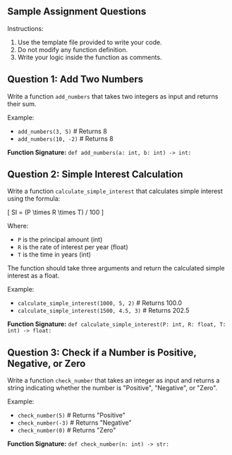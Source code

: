 ## Sample Assignment Questions
Instructions:

1. Use the template file provided to write your code.
2. Do not modify any function definition.
3. Write your logic inside the function as comments.


## Question 1: Add Two Numbers
Write a function `add_numbers` that takes two integers as input and returns their sum.

Example:
- `add_numbers(3, 5)`  # Returns 8
- `add_numbers(10, -2)` # Returns 8

**Function Signature:** `def add_numbers(a: int, b: int) -> int:`


## Question 2: Simple Interest Calculation
Write a function `calculate_simple_interest` that calculates simple interest using the formula:

\[ SI = (P \times R \times T) / 100 \]

Where:
- `P` is the principal amount (int)
- `R` is the rate of interest per year (float)
- `T` is the time in years (int)

The function should take three arguments and return the calculated simple interest as a float.

Example:
- `calculate_simple_interest(1000, 5, 2)`  # Returns 100.0
- `calculate_simple_interest(1500, 4.5, 3)` # Returns 202.5

**Function Signature:** `def calculate_simple_interest(P: int, R: float, T: int) -> float:`


## Question 3: Check if a Number is Positive, Negative, or Zero
Write a function `check_number` that takes an integer as input and returns a string indicating whether the number is "Positive", "Negative", or "Zero".

Example:
- `check_number(5)`  # Returns "Positive"
- `check_number(-3)` # Returns "Negative"
- `check_number(0)`  # Returns "Zero"

**Function Signature:** `def check_number(n: int) -> str:`

